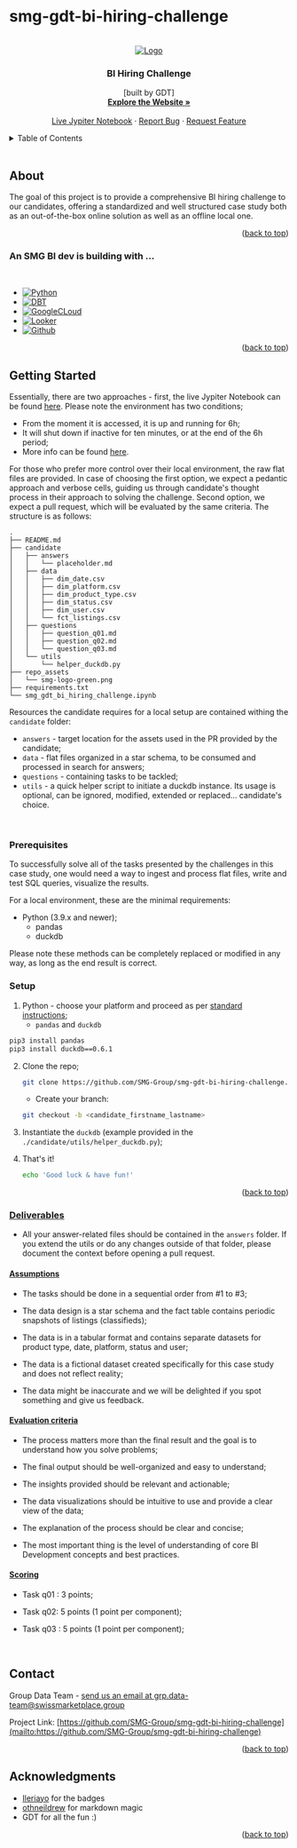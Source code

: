 # smg-gdt-bi-hiring-challenge 

<a name="readme-top"></a>

<!-- SMG LOGO -->
<br />
<div align="center">
  <a href="https://github.com/github_username/smg-gdt-bi-hiring-challenge">
    <img src="https://swissmarketplace.group/wp-content/uploads/2022/07/smg-logo-green.svg" alt="Logo">
  </a>

<h3 align="center"><b>BI Hiring Challenge</b></h3>

  <p align="center">
    [built by GDT]
    <br />
    <a href="https://swissmarketplace.group/"><strong>Explore the Website »</strong></a>
    <br />
    <br />
    <a href="https://mybinder.org/v2/gh/SMG-Group/smg-gdt-bi-hiring-challenge/19d410ec5311f42ed2e2933a44662052668ebc96?urlpath=lab%2Ftree%2Fsmg_gdt_bi_hiring_challenge.ipynb">Live Jypiter Notebook</a>
    ·
    <a href="https://github.com/github_username/smg-gdt-bi-hiring-challenge/issues">Report Bug</a>
    ·
    <a href="https://github.com/github_username/smg-gdt-bi-hiring-challenge/issues">Request Feature</a>
  </p>
</div>


<!-- TABLE OF CONTENTS -->
<details>
  <summary>Table of Contents</summary>
  <ol>
    <li>
      <a href="#about-the-project">About</a>
      <ul>
        <li><a href="#built-with">An SMG BI dev is building with</a></li>
      </ul>
    </li>
    <li>
      <a href="#getting-started">Getting Started</a>
      <ul>
        <li><a href="#prerequisites">Prerequisites</a></li>
        <li><a href="#setup">Setup</a></li> 
        <li><a href="#deliverables">Deliverables</a></li> 
      </ul>
    </li>
    <li><a href="#contact">Contact</a></li>
    <li><a href="#acknowledgments">Acknowledgments</a></li>
  </ol>
</details>
<br />


<!-- About -->
## About

<!--[![Product Name Screen Shot][product-screenshot]](https://example.com) -->

The goal of this project is to provide a comprehensive BI hiring challenge to our candidates, offering a standardized and well structured case study both as an out-of-the-box online solution as well as an offline local one. 

<p align="right">(<a href="#readme-top">back to top</a>)</p>



### An SMG BI dev is building with ... 
<br />

* [![Python][Python]][Python-url]
* [![DBT][DBT]][DBT-url]
* [![GoogleCLoud][GoogleCLoud]][GoogleCLoud-url]
* [![Looker][Looker]][Looker-url]
* [![Github][Github]][Github-url]

<p align="right">(<a href="#readme-top">back to top</a>)</p>



<!-- GETTING STARTED -->
## Getting Started

Essentially, there are two approaches - first, the live Jypiter Notebook can be found [here](https://mybinder.org/v2/gh/SMG-Group/smg-gdt-bi-hiring-challenge/19d410ec5311f42ed2e2933a44662052668ebc96?urlpath=lab%2Ftree%2Fsmg_gdt_bi_hiring_challenge.ipynb). Please note the environment has two conditions; 
* From the moment it is accessed, it is up and running for 6h; 
* It will  shut down if inactive for ten minutes, or at the end of the 6h period;  
* More info can be found [here](https://mybinder.readthedocs.io/en/latest/about/user-guidelines.html).

For those who prefer more control over their local environment, the raw flat files are provided. In case of choosing the first option, we expect a pedantic approach and verbose cells, guiding us through candidate's thought process in their approach to solving the challenge. Second option, we expect a pull request, which will be evaluated by the same criteria. The structure is as follows: 

```
.
├── README.md
├── candidate
│   ├── answers
│   │   └── placeholder.md
│   ├── data
│   │   ├── dim_date.csv
│   │   ├── dim_platform.csv
│   │   ├── dim_product_type.csv
│   │   ├── dim_status.csv
│   │   ├── dim_user.csv
│   │   └── fct_listings.csv
│   ├── questions
│   │   ├── question_q01.md
│   │   ├── question_q02.md
│   │   └── question_q03.md
│   └── utils
│       └── helper_duckdb.py
├── repo_assets
│   └── smg-logo-green.png
├── requirements.txt
└── smg_gdt_bi_hiring_challenge.ipynb
```

Resources the candidate requires for a local setup are contained withing the `candidate` folder: 
- `answers` - target location for the assets used in the PR provided by the candidate; 
- `data` - flat files organized in a star schema, to be consumed and processed in search for answers; 
- `questions` - containing tasks to be tackled; 
- `utils` - a quick helper script to initiate a duckdb instance. Its usage is optional, can be ignored, modified, extended or replaced... candidate's choice. 

<br />

### Prerequisites

To successfully solve all of the tasks presented by the challenges in this case study, one would need a  way to ingest and process flat files, write and test SQL queries, visualize the results. 

For a local environment, these are the minimal requirements: 
* Python (3.9.x and newer); 
    * pandas
    * duckdb

Please note these methods can be completely replaced or modified in any way, as long as the end result is correct.


### Setup

1. Python - choose your platform and proceed as per [standard instructions](https://www.python.org/downloads/); 
    * `pandas` and `duckdb`
  ```sh
  pip3 install pandas
  pip3 install duckdb==0.6.1
  ```
2. Clone the repo;
   ```sh
   git clone https://github.com/SMG-Group/smg-gdt-bi-hiring-challenge.git
   ``` 
   * Create your branch: 
   ```sh
   git checkout -b <candidate_firstname_lastname>
   ``` 
3. Instantiate the `duckdb` (example provided in the `./candidate/utils/helper_duckdb.py`);
  
4. That's it! 
   ```sh
   echo 'Good luck & have fun!'
   ```

<p align="right">(<a href="#readme-top">back to top</a>)</p>

### <u>Deliverables</u> 

- All your answer-related files should be contained in the `answers` folder. If you extend the utils or do any changes outside of that folder, please document the context before opening a pull request. 

#### <u>Assumptions</u>
* The tasks should be done in a sequential order from #1 to #3;

* The data design is a star schema and the fact table contains periodic snapshots of listings (classifieds);

* The data is in a tabular format and contains separate datasets for product type, date, platform, status and user;

* The data is a fictional dataset created specifically for this case study and does not reflect reality;

* The data might be inaccurate and we will be delighted if you spot something and give us feedback.

#### <u>Evaluation criteria</u> 

* The process matters more than the final result and the goal is to understand how you solve problems;

* The final output should be well-organized and easy to understand;

* The insights provided should be relevant and actionable;

* The data visualizations should be intuitive to use and provide a clear view of the data;

* The explanation of the process should be clear and concise;

* The most important thing is the level of understanding of core BI Development concepts and best practices. 

#### <u>Scoring</u> 

* Task q01 : 3 points;

* Task q02: 5 points (1 point per component);

* Task q03 : 5 points (1 point per component);

<br />

<!-- CONTACT -->
## Contact

Group Data Team - [send us an email at grp.data-team@swissmarketplace.group](grp.data-team@swissmarketplace.group)

Project Link: [https://github.com/SMG-Group/smg-gdt-bi-hiring-challenge](mailto:https://github.com/SMG-Group/smg-gdt-bi-hiring-challenge)

<p align="right">(<a href="#readme-top">back to top</a>)</p>

<!-- ACKNOWLEDGMENTS -->
## Acknowledgments

* [Ileriayo](https://github.com/Ileriayo/markdown-badges) for the badges
* [othneildrew](https://github.com/othneildrew/Best-README-Template/blob/master/README.md) for markdown magic
* GDT for all the fun :) 

<p align="right">(<a href="#readme-top">back to top</a>)</p>



<!-- MARKDOWN LINKS & IMAGES -->
<!-- https://www.markdownguide.org/basic-syntax/#reference-style-links -->
[product-screenshot]: images/screenshot.png 
[Python]: https://img.shields.io/badge/python-3670A0?style=for-the-badge&logo=python&logoColor=ffdd54
[Python-url]: https://www.python.org/downloads/
[DBT]: https://img.shields.io/badge/dbt-FF694B?style=for-the-badge&logo=dbt&logoColor=white
[DBT-url]: https://docs.getdbt.com/
[GoogleCloud]: https://img.shields.io/badge/Google_Cloud-4285F4?style=for-the-badge&logo=google-cloud&logoColor=white
[GoogleCloud-url]: https://cloud.google.com/
[Looker]: https://img.shields.io/static/v1?style=for-the-badge&message=Looker&color=4285F4&logo=Looker&logoColor=FFFFFF&label=
[Looker-url]: https://www.looker.com/
[Github]: https://img.shields.io/badge/GitHub-100000?style=for-the-badge&logo=github&logoColor=white
[Github-url]: https://github.com/